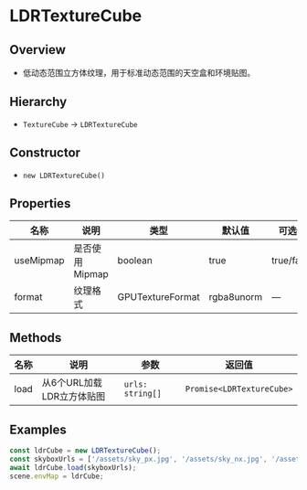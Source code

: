 # LDRTextureCube

## Overview
- 低动态范围立方体纹理，用于标准动态范围的天空盒和环境贴图。

## Hierarchy
- `TextureCube` → `LDRTextureCube`

## Constructor
- `new LDRTextureCube()`

## Properties
| 名称 | 说明 | 类型 | 默认值 | 可选值 |
| --- | --- | --- | --- | --- |
| useMipmap | 是否使用Mipmap | boolean | true | true/false |
| format | 纹理格式 | GPUTextureFormat | rgba8unorm | — |

## Methods
| 名称 | 说明 | 参数 | 返回值 |
| --- | --- | --- | --- |
| load | 从6个URL加载LDR立方体贴图 | `urls: string[]` | `Promise<LDRTextureCube>` |

## Examples
```ts
const ldrCube = new LDRTextureCube();
const skyboxUrls = ['/assets/sky_px.jpg', '/assets/sky_nx.jpg', '/assets/sky_py.jpg', '/assets/sky_ny.jpg', '/assets/sky_pz.jpg', '/assets/sky_nz.jpg'];
await ldrCube.load(skyboxUrls);
scene.envMap = ldrCube;
```